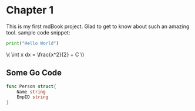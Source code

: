 # Chapter 1

This is my first mdBook project. Glad to get to know about such an amazing tool.
sample code snippet:

```python
print("Hello World")
```

\\( \int x dx = \frac{x^2}{2} + C \\)

## Some Go Code

```go
func Person struct{
    Name string
    EmpID string
}
```
